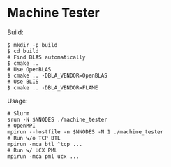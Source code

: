 # Machine Tester


Build:

```shell
$ mkdir -p build
$ cd build
# Find BLAS automatically
$ cmake ..
# Use OpenBLAS
$ cmake .. -DBLA_VENDOR=OpenBLAS
# Use BLIS
$ cmake .. -DBLA_VENDOR=FLAME
```

Usage:

```shell
# Slurm
srun -N $NNODES ./machine_tester
# OpenMPI
mpirun --hostfile -n $NNODES -N 1 ./machine_tester
# Run w/o TCP BTL
mpirun -mca btl ^tcp ...
# Run w/ UCX PML
mpirun -mca pml ucx ...
```
